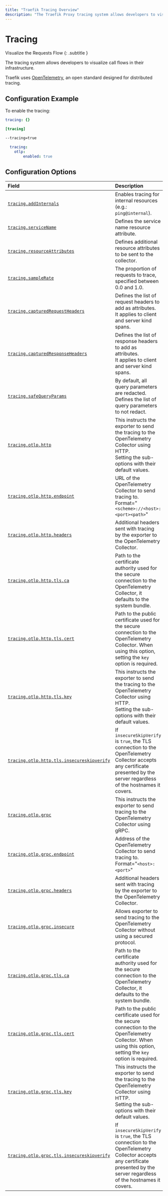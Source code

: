 ```yaml
---
title: "Traefik Tracing Overview"
description: "The Traefik Proxy tracing system allows developers to visualize call flows in their infrastructure. Read the full documentation."
---
```


# Tracing

Visualize the Requests Flow
{: .subtitle }

The tracing system allows developers to visualize call flows in their infrastructure.

Traefik uses [OpenTelemetry](https://opentelemetry.io/ "Link to website of OTel"), an open standard designed for distributed tracing.

## Configuration Example

To enable the tracing:

```yaml tab="File (YAML)"
tracing: {}
```

```toml tab="File (TOML)"
[tracing]
```

```bash tab="CLI"
--tracing=true
```

```yaml tab="Helm Chart Values"
  tracing:
    otlp:
        enabled: true
```

## Configuration Options

| Field                                      | Description                                                                                                                                                                 | Default                            | Required |
|:-------------------------------------------|:----------------------------------------------------------------------------------------------------------------------------------------------------------------------------|:-----------------------------------|:---------|
| <a id="opt-tracing-addInternals" href="#opt-tracing-addInternals" title="#opt-tracing-addInternals">`tracing.addInternals`</a> | Enables tracing for internal resources (e.g.: `ping@internal`).                                                                                                             | false                              | No       |
| <a id="opt-tracing-serviceName" href="#opt-tracing-serviceName" title="#opt-tracing-serviceName">`tracing.serviceName`</a> | Defines the service name resource attribute.                                                                                                                                | "traefik"                          | No       |
| <a id="opt-tracing-resourceAttributes" href="#opt-tracing-resourceAttributes" title="#opt-tracing-resourceAttributes">`tracing.resourceAttributes`</a> | Defines additional resource attributes to be sent to the collector.                                                                                                         | []                                 | No       |
| <a id="opt-tracing-sampleRate" href="#opt-tracing-sampleRate" title="#opt-tracing-sampleRate">`tracing.sampleRate`</a> | The proportion of requests to trace, specified between 0.0 and 1.0.                                                                                                         | 1.0                                | No       |
| <a id="opt-tracing-capturedRequestHeaders" href="#opt-tracing-capturedRequestHeaders" title="#opt-tracing-capturedRequestHeaders">`tracing.capturedRequestHeaders`</a> | Defines the list of request headers to add as attributes.<br />It applies to client and server kind spans.                                                                  | []                                 | No       |
| <a id="opt-tracing-capturedResponseHeaders" href="#opt-tracing-capturedResponseHeaders" title="#opt-tracing-capturedResponseHeaders">`tracing.capturedResponseHeaders`</a> | Defines the list of response headers to add as attributes.<br />It applies to client and server kind spans.                                                                 | []                                 | False    |
| <a id="opt-tracing-safeQueryParams" href="#opt-tracing-safeQueryParams" title="#opt-tracing-safeQueryParams">`tracing.safeQueryParams`</a> | By default, all query parameters are redacted.<br />Defines the list of query parameters to not redact.                                                                     | []                                 | No       |
| <a id="opt-tracing-otlp-http" href="#opt-tracing-otlp-http" title="#opt-tracing-otlp-http">`tracing.otlp.http`</a> | This instructs the exporter to send the tracing to the OpenTelemetry Collector using HTTP.<br /> Setting the sub-options with their default values.                         | null/false                         | No       |
| <a id="opt-tracing-otlp-http-endpoint" href="#opt-tracing-otlp-http-endpoint" title="#opt-tracing-otlp-http-endpoint">`tracing.otlp.http.endpoint`</a> | URL of the OpenTelemetry Collector to send tracing to.<br /> Format="`<scheme>://<host>:<port><path>`"                                                                      | "http://localhost:4318/v1/tracing" | Yes      |
| <a id="opt-tracing-otlp-http-headers" href="#opt-tracing-otlp-http-headers" title="#opt-tracing-otlp-http-headers">`tracing.otlp.http.headers`</a> | Additional headers sent with tracing by the exporter to the OpenTelemetry Collector.                                                                                        |                                    | No       |
| <a id="opt-tracing-otlp-http-tls-ca" href="#opt-tracing-otlp-http-tls-ca" title="#opt-tracing-otlp-http-tls-ca">`tracing.otlp.http.tls.ca`</a> | Path to the certificate authority used for the secure connection to the OpenTelemetry Collector, it defaults to the system bundle.                                          | ""                                 | No       |
| <a id="opt-tracing-otlp-http-tls-cert" href="#opt-tracing-otlp-http-tls-cert" title="#opt-tracing-otlp-http-tls-cert">`tracing.otlp.http.tls.cert`</a> | Path to the public certificate used for the secure connection to the OpenTelemetry Collector. When using this option, setting the `key` option is required.                 | ""                                 | No       |
| <a id="opt-tracing-otlp-http-tls-key" href="#opt-tracing-otlp-http-tls-key" title="#opt-tracing-otlp-http-tls-key">`tracing.otlp.http.tls.key`</a> | This instructs the exporter to send the tracing to the OpenTelemetry Collector using HTTP.<br /> Setting the sub-options with their default values.                         | ""null/false ""                    | No       |
| <a id="opt-tracing-otlp-http-tls-insecureskipverify" href="#opt-tracing-otlp-http-tls-insecureskipverify" title="#opt-tracing-otlp-http-tls-insecureskipverify">`tracing.otlp.http.tls.insecureskipverify`</a> | If `insecureSkipVerify` is `true`, the TLS connection to the OpenTelemetry Collector accepts any certificate presented by the server regardless of the hostnames it covers. | false                              | Yes      |
| <a id="opt-tracing-otlp-grpc" href="#opt-tracing-otlp-grpc" title="#opt-tracing-otlp-grpc">`tracing.otlp.grpc`</a> | This instructs the exporter to send tracing to the OpenTelemetry Collector using gRPC.                                                                                      | false                              | No       |
| <a id="opt-tracing-otlp-grpc-endpoint" href="#opt-tracing-otlp-grpc-endpoint" title="#opt-tracing-otlp-grpc-endpoint">`tracing.otlp.grpc.endpoint`</a> | Address of the OpenTelemetry Collector to send tracing to.<br /> Format="`<host>:<port>`"                                                                                   | "localhost:4317"                   | Yes      |
| <a id="opt-tracing-otlp-grpc-headers" href="#opt-tracing-otlp-grpc-headers" title="#opt-tracing-otlp-grpc-headers">`tracing.otlp.grpc.headers`</a> | Additional headers sent with tracing by the exporter to the OpenTelemetry Collector.                                                                                        | []                                 | No       |
| <a id="opt-tracing-otlp-grpc-insecure" href="#opt-tracing-otlp-grpc-insecure" title="#opt-tracing-otlp-grpc-insecure">`tracing.otlp.grpc.insecure`</a> | Allows exporter to send tracing to the OpenTelemetry Collector without using a secured protocol.                                                                            | false                              | Yes      |
| <a id="opt-tracing-otlp-grpc-tls-ca" href="#opt-tracing-otlp-grpc-tls-ca" title="#opt-tracing-otlp-grpc-tls-ca">`tracing.otlp.grpc.tls.ca`</a> | Path to the certificate authority used for the secure connection to the OpenTelemetry Collector, it defaults to the system bundle.                                          | ""                                 | No       |
| <a id="opt-tracing-otlp-grpc-tls-cert" href="#opt-tracing-otlp-grpc-tls-cert" title="#opt-tracing-otlp-grpc-tls-cert">`tracing.otlp.grpc.tls.cert`</a> | Path to the public certificate used for the secure connection to the OpenTelemetry Collector. When using this option, setting the `key` option is required.                 | ""                                 | No       |
| <a id="opt-tracing-otlp-grpc-tls-key" href="#opt-tracing-otlp-grpc-tls-key" title="#opt-tracing-otlp-grpc-tls-key">`tracing.otlp.grpc.tls.key`</a> | This instructs the exporter to send the tracing to the OpenTelemetry Collector using HTTP.<br /> Setting the sub-options with their default values.                         | ""null/false ""                    | No       |
| <a id="opt-tracing-otlp-grpc-tls-insecureskipverify" href="#opt-tracing-otlp-grpc-tls-insecureskipverify" title="#opt-tracing-otlp-grpc-tls-insecureskipverify">`tracing.otlp.grpc.tls.insecureskipverify`</a> | If `insecureSkipVerify` is `true`, the TLS connection to the OpenTelemetry Collector accepts any certificate presented by the server regardless of the hostnames it covers. | false                              | Yes      |
